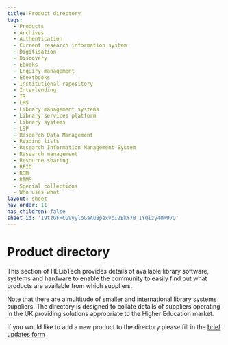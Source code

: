 ```yaml
---
title: Product directory
tags:
  - Products
  - Archives
  - Authentication
  - Current research information system
  - Digitisation
  - Discovery
  - Ebooks
  - Enquiry management
  - Etextbooks
  - Institutional repository
  - Interlending
  - IR
  - LMS
  - Library management systems
  - Library services platform
  - Library systems
  - LSP
  - Research Data Management
  - Reading lists
  - Research Information Management System
  - Research management
  - Resource sharing
  - RFID
  - RDM
  - RIMS
  - Special collections
  - Who uses what
layout: sheet
nav_order: 11
has_children: false
sheet_id: '19tzGFPCGVyyloGaAuBpexvpI2BkY7B_IYQizy40M97Q'
---
```


# Product directory

This section of HELibTech provides details of available library software, systems and hardware to enable the community to easily find out what products are available from which suppliers.

Note that there are a multitude of smaller and international library systems suppliers. The directory is designed to collate details of suppliers operating in the UK providing solutions appropriate to the Higher Education market.

If you would like to add a new product to the directory please fill in the [brief updates form](https://docs.google.com/forms/d/e/1FAIpQLSeWkmjCl_F_48myrYkC_1A2zZOGp4HzGRFM9x-hqrLBG1pf3g/viewform)
